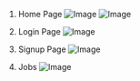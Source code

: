 1. Home Page
   ![Image](https://github.com/user-attachments/assets/a56164f4-ebff-49b8-901c-79d12f050be3)
   ![Image](https://github.com/user-attachments/assets/eefea590-ae3a-43f2-86c1-6efa0932b1f1)
   
2. Login Page
   ![Image](https://github.com/user-attachments/assets/bb35e73b-cbfd-4aae-8c5e-0f251cff14d8)

3. Signup Page
   ![Image](https://github.com/user-attachments/assets/708a77a9-0b78-49d2-a0a3-39801ba3708a)

4. Jobs
   ![Image](https://github.com/user-attachments/assets/642734ee-3edc-490f-8135-9ea90cb2d3c2)
